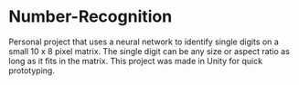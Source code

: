 # Number-Recognition
Personal project that uses a neural network to identify single digits on a small 10 x 8 pixel matrix. The single digit can be any size or aspect ratio as long as it fits in the matrix. This project was made in Unity for quick prototyping.

